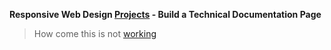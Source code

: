 **Responsive Web Design [Projects](https://www.google.com) - Build a Technical Documentation Page**

>How come this is not [working](https://www.google.com)
